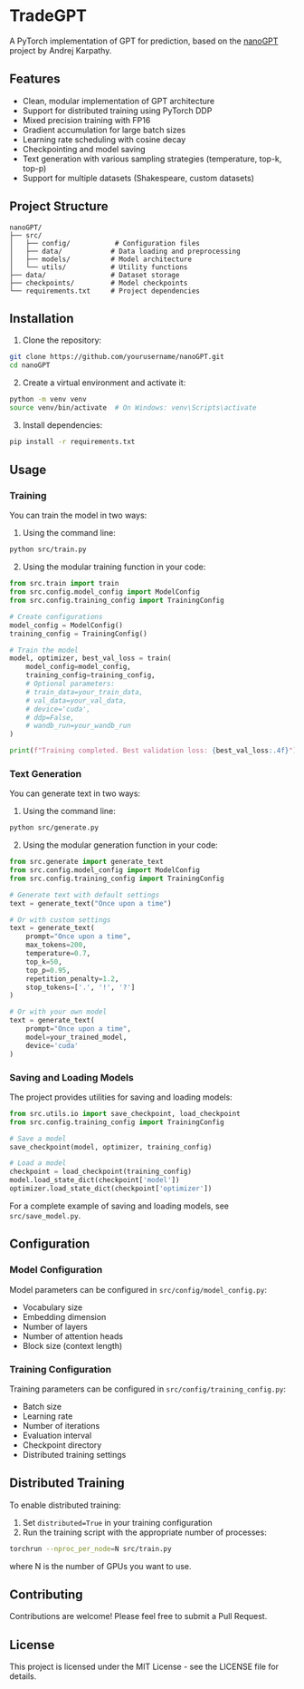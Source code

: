 # TradeGPT

A PyTorch implementation of GPT for prediction, based on the [nanoGPT](https://github.com/karpathy/nanoGPT) project by Andrej Karpathy.

## Features

- Clean, modular implementation of GPT architecture
- Support for distributed training using PyTorch DDP
- Mixed precision training with FP16
- Gradient accumulation for large batch sizes
- Learning rate scheduling with cosine decay
- Checkpointing and model saving
- Text generation with various sampling strategies (temperature, top-k, top-p)
- Support for multiple datasets (Shakespeare, custom datasets)

## Project Structure

```
nanoGPT/
├── src/
│   ├── config/           # Configuration files
│   ├── data/            # Data loading and preprocessing
│   ├── models/          # Model architecture
│   └── utils/           # Utility functions
├── data/                # Dataset storage
├── checkpoints/         # Model checkpoints
└── requirements.txt     # Project dependencies
```

## Installation

1. Clone the repository:

```bash
git clone https://github.com/yourusername/nanoGPT.git
cd nanoGPT
```

2. Create a virtual environment and activate it:

```bash
python -m venv venv
source venv/bin/activate  # On Windows: venv\Scripts\activate
```

3. Install dependencies:

```bash
pip install -r requirements.txt
```

## Usage

### Training

You can train the model in two ways:

1. Using the command line:

```bash
python src/train.py
```

2. Using the modular training function in your code:

```python
from src.train import train
from src.config.model_config import ModelConfig
from src.config.training_config import TrainingConfig

# Create configurations
model_config = ModelConfig()
training_config = TrainingConfig()

# Train the model
model, optimizer, best_val_loss = train(
    model_config=model_config,
    training_config=training_config,
    # Optional parameters:
    # train_data=your_train_data,
    # val_data=your_val_data,
    # device='cuda',
    # ddp=False,
    # wandb_run=your_wandb_run
)

print(f"Training completed. Best validation loss: {best_val_loss:.4f}")
```

### Text Generation

You can generate text in two ways:

1. Using the command line:

```bash
python src/generate.py
```

2. Using the modular generation function in your code:

```python
from src.generate import generate_text
from src.config.model_config import ModelConfig
from src.config.training_config import TrainingConfig

# Generate text with default settings
text = generate_text("Once upon a time")

# Or with custom settings
text = generate_text(
    prompt="Once upon a time",
    max_tokens=200,
    temperature=0.7,
    top_k=50,
    top_p=0.95,
    repetition_penalty=1.2,
    stop_tokens=['.', '!', '?']
)

# Or with your own model
text = generate_text(
    prompt="Once upon a time",
    model=your_trained_model,
    device='cuda'
)
```

### Saving and Loading Models

The project provides utilities for saving and loading models:

```python
from src.utils.io import save_checkpoint, load_checkpoint
from src.config.training_config import TrainingConfig

# Save a model
save_checkpoint(model, optimizer, training_config)

# Load a model
checkpoint = load_checkpoint(training_config)
model.load_state_dict(checkpoint['model'])
optimizer.load_state_dict(checkpoint['optimizer'])
```

For a complete example of saving and loading models, see `src/save_model.py`.

## Configuration

### Model Configuration

Model parameters can be configured in `src/config/model_config.py`:

- Vocabulary size
- Embedding dimension
- Number of layers
- Number of attention heads
- Block size (context length)

### Training Configuration

Training parameters can be configured in `src/config/training_config.py`:

- Batch size
- Learning rate
- Number of iterations
- Evaluation interval
- Checkpoint directory
- Distributed training settings

## Distributed Training

To enable distributed training:

1. Set `distributed=True` in your training configuration
2. Run the training script with the appropriate number of processes:

```bash
torchrun --nproc_per_node=N src/train.py
```

where N is the number of GPUs you want to use.

## Contributing

Contributions are welcome! Please feel free to submit a Pull Request.

## License

This project is licensed under the MIT License - see the LICENSE file for details.
